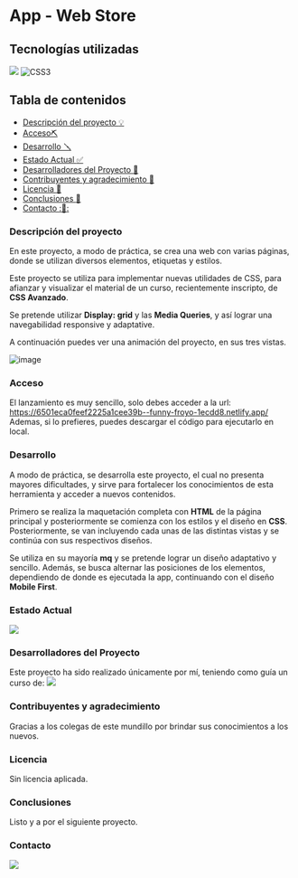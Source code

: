 # App - Web Store


## Tecnologías utilizadas

<img src="https://img.shields.io/badge/HTML%205-F13D0D?style=for-the-badge&logo=html5&logoColor=white" style="max-width: 100%;"> <img src="https://camo.githubusercontent.com/e6b67b27998fca3bccf4c0ee479fc8f9de09d91f389cccfbe6cb1e29c10cfbd7/68747470733a2f2f696d672e736869656c64732e696f2f62616467652f637373332d2532333135373242362e7376673f7374796c653d666f722d7468652d6261646765266c6f676f3d63737333266c6f676f436f6c6f723d7768697465" alt="CSS3" style="max-width: 100%;">

## Tabla de contenidos

- [Descripción del proyecto :bulb:](#Descripción-del-proyecto)
- [Acceso⛏️](#Acceso)
- [Desarrollo 🪛](#Desarrollo)
- [Estado Actual :white_check_mark:](#Estado)
- [Desarrolladores del Proyecto :raising_hand:](#Desarrolladores-del-Proyecto)
- [Contribuyentes y agradecimiento :clap:](#Contribuyentes-y-agradecimiento.)
- [Licencia :vertical_traffic_light:](#Licencia)
- [Conclusiones :tada:](#Conclusiones)
- [Contacto ::calling::](#Contacto)

### Descripción del proyecto

En este proyecto, a modo de práctica, se crea una web con varias páginas, donde se utilizan diversos elementos, etiquetas y estilos. 

Este proyecto se utiliza para implementar nuevas utilidades de CSS, para afianzar y visualizar el material de un curso, recientemente inscripto, de **CSS Avanzado**.

Se pretende utilizar **Display: grid** y las **Media Queries**, y así lograr una navegabilidad responsive y adaptative.

A continuación puedes ver una animación del proyecto, en sus tres vistas.

![image](./imagenes/Gif.readme.gif)

### Acceso

El lanzamiento es muy sencillo, solo debes acceder a la url: https://6501eca0feef2225a1cee39b--funny-froyo-1ecdd8.netlify.app/ 
Ademas, si lo prefieres, puedes descargar el código para ejecutarlo en local.

### Desarrollo

A modo de práctica, se desarrolla este proyecto, el cual no presenta mayores dificultades, y sirve para fortalecer los conocimientos de esta herramienta y acceder a nuevos contenidos. 

Primero se realiza la maquetación completa con **HTML** de la página principal y posteriormente se comienza con los estilos y el diseño en **CSS**. Posteriormente, se van incluyendo cada unas de las distintas vistas y se continúa con sus respectivos diseños. 

Se utiliza en su mayoría **mq** y se pretende lograr un diseño adaptativo y sencillo. Además, se busca alternar las posiciones de los elementos, dependiendo de donde es ejecutada la app, continuando con el diseño **Mobile First**.

### Estado Actual

<img src="https://img.shields.io/badge/FINALIZADO-GREEN?style=for-the-badge&label=ESTADO">

### Desarrolladores del Proyecto

Este proyecto ha sido realizado únicamente por mí, teniendo como guía un curso de: <img src= "https://img.shields.io/badge/Udemy%20-%20black?logo=udemy&logoColor=violet">

### Contribuyentes y agradecimiento

Gracias a los colegas de este mundillo por brindar sus conocimientos a los nuevos.

### Licencia

Sin licencia aplicada.

### Conclusiones 

Listo y a por el siguiente proyecto.

### Contacto

<a href = "mailto:fedeldt1@gmail.com"><img src="https://img.shields.io/badge/Gmail-C6362C?style=for-the-badge&logo=gmail&logoColor=white" target="_blank"> 